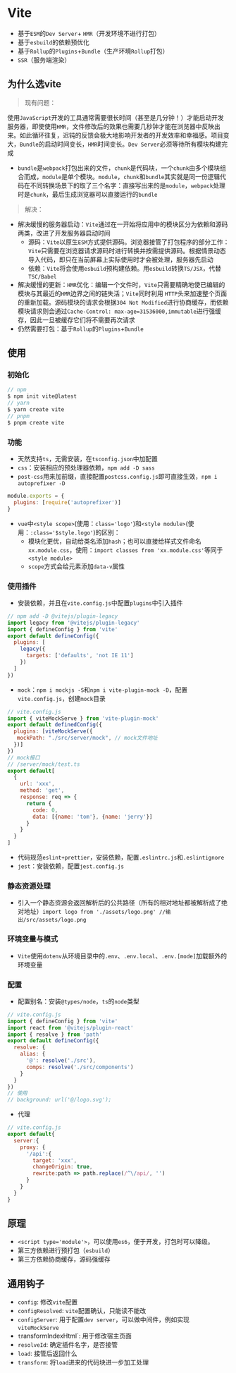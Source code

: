 # Vite

- 基于`ESM`的`Dev Server`+ `HMR`（开发环境不进行打包）
- 基于`esbuild`的依赖预优化
- 基于`Rollup`的`Plugins`+`Bundle`（生产环境`Rollup`打包）
- `SSR`（服务端渲染）

## 为什么选vite

> 现有问题：

使用`JavaScript`开发的工具通常需要很长时间（甚至是几分钟！）才能启动开发服务器，即使使用`HMR`，文件修改后的效果也需要几秒钟才能在浏览器中反映出来。如此循环往复，迟钝的反馈会极大地影响开发者的开发效率和幸福感。项目变大，`Bundle`的启动时间变长，`HMR`时间变长。`Dev Server`必须等待所有模块构建完成

- `bundle`是`webpack`打包出来的文件，`chunk`是代码块，一个`chunk`由多个模块组合而成，`module`是单个模块。`module`，`chunk`和`bundle`其实就是同一份逻辑代码在不同转换场景下的取了三个名字：直接写出来的是`module`，`webpack`处理时是`chunk`，最后生成浏览器可以直接运行的`bundle`

> 解决：

- 解决缓慢的服务器启动：`Vite`通过在一开始将应用中的模块区分为依赖和源码两类，改进了开发服务器启动时间
  - 源码：`Vite`以原生`ESM`方式提供源码。浏览器接管了打包程序的部分工作：`Vite`只需要在浏览器请求源码时进行转换并按需提供源码。根据情景动态导入代码，即只在当前屏幕上实际使用时才会被处理，服务器先启动
  - 依赖：`Vite`将会使用`esbuild`预构建依赖。用`esbuild`转换`TS/JSX`，代替`TSC/Babel`
- 解决缓慢的更新：`HMR`优化：编辑一个文件时，`Vite`只需要精确地使已编辑的模块与其最近的`HMR`边界之间的链失活；`Vite`同时利用 `HTTP`头来加速整个页面的重新加载。源码模块的请求会根据`304 Not Modified`进行协商缓存，而依赖模块请求则会通过`Cache-Control: max-age=31536000,immutable`进行强缓存，因此一旦被缓存它们将不需要再次请求
- 仍然需要打包：基于`Rollup`的`Plugins`+`Bundle`

## 使用

### 初始化

```javascript
// npm
$ npm init vite@latest
// yarn
$ yarn create vite
// pnpm
$ pnpm create vite
```

### 功能

- 天然支持`ts`，无需安装，在`tsconfig.json`中加配置
- `css`：安装相应的预处理器依赖，`npm add -D sass`
- `post-css`用来加前缀，直接配置`postcss.config.js`即可直接生效，`npm i autoprefixer -D`

```javascript
module.exports = {
  plugins: [require('autoprefixer')]
}
```

- `vue`中`<style scope>`(使用：`class='logo'`)和`<style module>`(使用：`:class='$style.logo'`)的区别：
  - 模块化更优，自动给类名添加`hash`；也可以直接给样式文件命名`xx.module.css`，使用：`import classes from 'xx.module.css'`等同于`<style module>`
  - `scope`方式会给元素添加`data-v`属性

### 使用插件

- 安装依赖，并且在`vite.config.js`中配置`plugins`中引入插件

```javascript
// npm add -D @vitejs/plugin-legacy
import legacy from '@vitejs/plugin-legacy'
import { defineConfig } from 'vite'
export default defineConfig({
  plugins: [
    legacy({
      targets: ['defaults', 'not IE 11']
    })
  ]
})
```

- `mock`：`npm i mockjs -S`和`npm i vite-plugin-mock -D`，配置`vite.config.js`，创建`mock`目录

```javascript
// vite.config.js
import { viteMockServe } from 'vite-plugin-mock'
export default definedConfig({
  plugins: [viteMockServe({
   mockPath: "./src/server/mock", // mock文件地址
  })]
})
// mock接口
// /server/mock/test.ts
export default[
  {
    url: 'xxx',
    method: 'get',
    response: req => {
      return {
        code: 0,
        data: [{name: 'tom'}, {name: 'jerry'}]
      }
    }
  }
]
```

- 代码规范`eslint+prettier`，安装依赖，配置`.eslintrc.js`和`.eslintignore`
- `jest`：安装依赖，配置`jest.config.js`

### 静态资源处理

- 引入一个静态资源会返回解析后的公共路径（所有的相对地址都被解析成了绝对地址）`import logo from './assets/logo.png' //输出/src/assets/logo.png`

### 环境变量与模式

- `Vite`使用`dotenv`从环境目录中的`.env`、`.env.local`、`.env.[mode]`加载额外的环境变量

### 配置

- 配置别名：安装`@types/node`，`ts`的`node`类型

```javascript
// vite.config.js
import { defineConfig } from 'vite'
import react from '@vitejs/plugin-react'
import { resolve } from 'path'
export default defineConfig({
  resolve: {
    alias: {
      '@': resolve('./src'),
      comps: resolve('./src/components')
    }
  }
})
// 使用
// background: url('@/logo.svg'); 
```

- 代理

```javascript
// vite.config.js
export default{
  server:{
    proxy: {
      '/api':{
        target: 'xxx',
        changeOrigin: true,
        rewrite:path => path.replace(/^\/api/, '')
      }
    }
  }
}
```

## 原理

- `<script type='module'>`，可以使用`es6`，便于开发，打包时可以降级。
- 第三方依赖进行预打包（`esbuild`）
- 第三方依赖协商缓存，源码强缓存

## 通用钩子

- `config`: 修改`vite`配置
- `configResolved`: `vite`配置确认，只能读不能改
- `configServer`: 用于配置`dev server`，可以做中间件，例如实现`viteMockServe`
- `t`ransformIndexHtml`: 用于修改宿主页面
- `resolveId`: 确定插件名字，是否接管
- `load`: 接管后返回什么
- `transform`: 将`load`进来的代码块进一步加工处理
